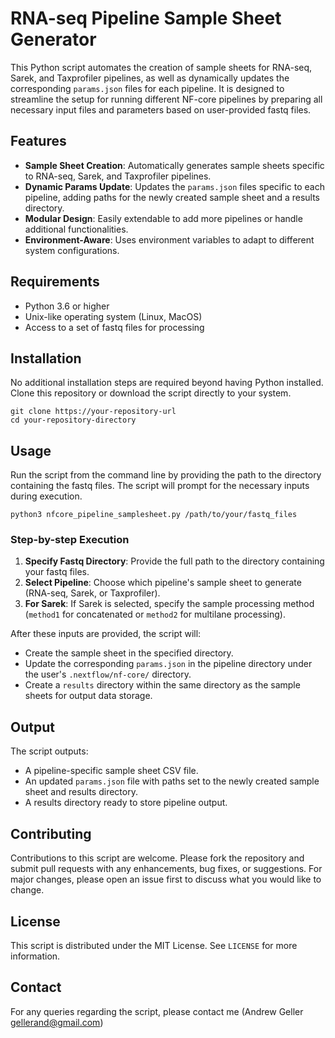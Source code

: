 # RNA-seq Pipeline Sample Sheet Generator

This Python script automates the creation of sample sheets for RNA-seq, Sarek, and Taxprofiler pipelines, as well as dynamically updates the corresponding `params.json` files for each pipeline. It is designed to streamline the setup for running different NF-core pipelines by preparing all necessary input files and parameters based on user-provided fastq files.

## Features

- **Sample Sheet Creation**: Automatically generates sample sheets specific to RNA-seq, Sarek, and Taxprofiler pipelines.
- **Dynamic Params Update**: Updates the `params.json` files specific to each pipeline, adding paths for the newly created sample sheet and a results directory.
- **Modular Design**: Easily extendable to add more pipelines or handle additional functionalities.
- **Environment-Aware**: Uses environment variables to adapt to different system configurations.

## Requirements

- Python 3.6 or higher
- Unix-like operating system (Linux, MacOS)
- Access to a set of fastq files for processing

## Installation
No additional installation steps are required beyond having Python installed. Clone this repository or download the script directly to your system.

```
git clone https://your-repository-url
cd your-repository-directory
```

## Usage
Run the script from the command line by providing the path to the directory containing the fastq files. The script will prompt for the necessary inputs during execution.

```
python3 nfcore_pipeline_samplesheet.py /path/to/your/fastq_files
```
### Step-by-step Execution

1. **Specify Fastq Directory**: Provide the full path to the directory containing your fastq files.
2. **Select Pipeline**: Choose which pipeline's sample sheet to generate (RNA-seq, Sarek, or Taxprofiler).
3. **For Sarek**: If Sarek is selected, specify the sample processing method (`method1` for concatenated or `method2` for multilane processing).

After these inputs are provided, the script will:
- Create the sample sheet in the specified directory.
- Update the corresponding `params.json` in the pipeline directory under the user's `.nextflow/nf-core/` directory.
- Create a `results` directory within the same directory as the sample sheets for output data storage.

## Output

The script outputs:
- A pipeline-specific sample sheet CSV file.
- An updated `params.json` file with paths set to the newly created sample sheet and results directory.
- A results directory ready to store pipeline output.

## Contributing

Contributions to this script are welcome. Please fork the repository and submit pull requests with any enhancements, bug fixes, or suggestions. For major changes, please open an issue first to discuss what you would like to change.

## License

This script is distributed under the MIT License. See `LICENSE` for more information.

## Contact

For any queries regarding the script, please contact me (Andrew Geller gellerand@gmail.com)
